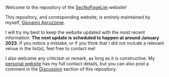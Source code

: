 Welcome to the repository of the [SecNoPageLim](https://secnopagelim.github.io) website! 

This repository, and corresponding website, is entirely maintained by myself, [Giovanni Apruzzese](https://giovanniapruzzese.com).

I will try my best to keep the website updated with the most recent information. **The next update is scheduled to happen at around January 2023**. If you notice a mistake, or if you think that I did not include a relevant venue in the list(s), feel free to contact me!

I also welcome any criticism or remark, as long as it is constructive. My [personal website](https://giovanniapruzzese.com) has my full contact details, but you can also post a comment in the [Discussion](https://github.com/secnopagelim/secnopagelim.github.io/discussions) section of this repository.


